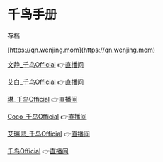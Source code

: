 # 千鸟手册

存档

[https://qn.wenjing.mom](https://qn.wenjing.mom)

[文静_千鸟Official](https://space.bilibili.com/667526012)
👉[直播间](https://live.bilibili.com/22622535)

[艾白_千鸟Official](https://space.bilibili.com/334537711)
👉[直播间](https://live.bilibili.com/13747625)

[琳_千鸟Official](https://space.bilibili.com/1620923329)
👉[直播间](https://live.bilibili.com/22622469)

[Coco_千鸟Official](https://space.bilibili.com/1891728206)
👉[直播间](https://live.bilibili.com/22623163)

[艾瑞思_千鸟Official](https://space.bilibili.com/1090010845)
👉[直播间](https://live.bilibili.com/22622290)

[千鸟Official](https://space.bilibili.com/553771121)
👉[直播间](https://live.bilibili.com/22622904)


